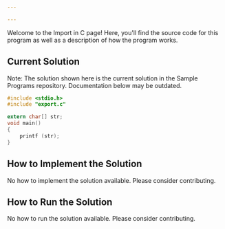 ```yaml
---

---
```


Welcome to the Import in C page! Here, you'll find the source code for this program as well as a description of how the program works.

## Current Solution

Note: The solution shown here is the current solution in the Sample Programs repository. Documentation below may be outdated.

```C
#include <stdio.h>
#include "export.c"

extern char[] str;
void main()
{
    printf (str);
}

```

## How to Implement the Solution

No how to implement the solution available. Please consider contributing.

## How to Run the Solution

No how to run the solution available. Please consider contributing.
